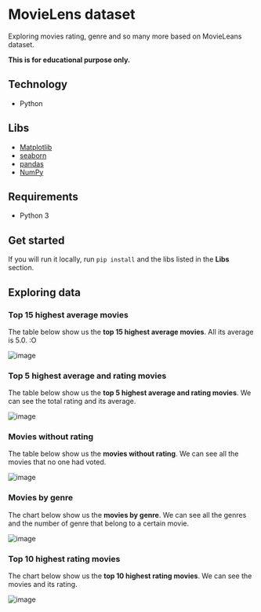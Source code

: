 # MovieLens dataset
Exploring movies rating, genre and so many more based on MovieLeans dataset.

**This is for educational purpose only.**

## Technology
- Python

## Libs
- [Matplotlib](https://matplotlib.org/)
- [seaborn](https://seaborn.pydata.org/)
- [pandas](https://pandas.pydata.org/)
- [NumPy](https://numpy.org/)

## Requirements
- Python 3

## Get started
If you will run it locally, run `pip install` and the libs listed in the **Libs** section.

## Exploring data
### Top 15 highest average movies
The table below show us the **top 15 highest average movies**. All its average is 5.0. :O

![image](https://user-images.githubusercontent.com/41703972/80827814-b0867080-8bba-11ea-97d2-dc7d3426f3b5.png)

### Top 5 highest average and rating movies
The table below show us the **top 5 highest average and rating movies**. We can see the total rating and its average.

![image](https://user-images.githubusercontent.com/41703972/80829831-4374da00-8bbe-11ea-8406-4b04e41b3763.png)

### Movies without rating
The table below show us the **movies without rating**. We can see all the movies that no one had voted.

![image](https://user-images.githubusercontent.com/41703972/81002308-65b96280-8e1f-11ea-990a-e7c689683db4.png)

### Movies by genre
The chart below show us the **movies by genre**. We can see all the genres and the number of genre that belong to a certain movie.

![image](https://user-images.githubusercontent.com/41703972/81002380-7f5aaa00-8e1f-11ea-9093-ae5f5be15390.png)

### Top 10 highest rating movies
The chart below show us the **top 10 highest rating movies**. We can see the movies and its rating.

![image](https://user-images.githubusercontent.com/41703972/81004909-7ec41280-8e23-11ea-8e0f-1ad379d4eab5.png)
